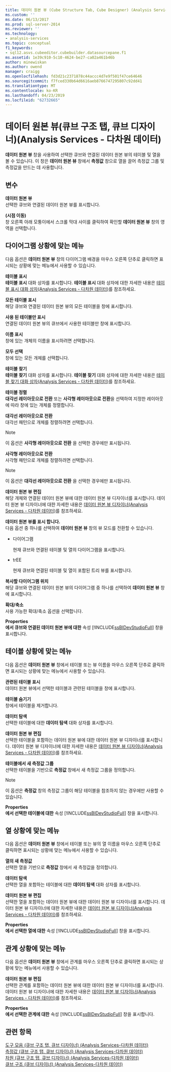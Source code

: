 ```yaml
---
title: 데이터 원본 뷰 (Cube Structure Tab, Cube Designer) (Analysis Services-다차원 데이터) | Microsoft Docs
ms.custom: ''
ms.date: 06/13/2017
ms.prod: sql-server-2014
ms.reviewer: ''
ms.technology:
- analysis-services
ms.topic: conceptual
f1_keywords:
- sql12.asvs.cubeeditor.cubebuilder.datasourcepane.f1
ms.assetid: 1e39c910-5c10-4624-be27-ca02a461b46b
author: minewiskan
ms.author: owend
manager: craigg
ms.openlocfilehash: fd3d21c2371878c44accc4d7e9f501f47ce64646
ms.sourcegitcommit: f7fced330b64d6616aeb8766747295807c92dd41
ms.translationtype: MT
ms.contentlocale: ko-KR
ms.lasthandoff: 04/23/2019
ms.locfileid: "62732665"
---
```

# <a name="data-source-view-cube-structure-tab-cube-designer-analysis-services---multidimensional-data"></a>데이터 원본 뷰(큐브 구조 탭, 큐브 디자이너)(Analysis Services - 다차원 데이터)
  **데이터 원본 뷰** 창을 사용하여 선택한 큐브와 연결된 데이터 원본 뷰의 테이블 및 열을 볼 수 있습니다. 이 창은 **데이터 원본 뷰** 창에서 **측정값** 창으로 열을 끌어 측정값 그룹 및 측정값을 만드는 데 사용합니다.  
  
## <a name="options"></a>변수  
 **데이터 원본 뷰**  
 선택한 큐브와 연결된 데이터 원본 뷰를 표시합니다.  
  
 **(시점 이동)**  
 창 오른쪽 아래 모퉁이에서 스크롤 막대 사이를 클릭하여 확인할 **데이터 원본 뷰** 창의 영역을 선택합니다.  
  
## <a name="diagram-context-menu"></a>다이어그램 상황에 맞는 메뉴  
 다음 옵션은 **데이터 원본 뷰** 창의 다이어그램 배경을 마우스 오른쪽 단추로 클릭하면 표시되는 상황에 맞는 메뉴에서 사용할 수 있습니다.  
  
 **테이블 표시**  
 **테이블 표시** 대화 상자를 표시합니다. **테이블 표시** 대화 상자에 대한 자세한 내용은 [테이블 표시 대화 상자&#40;Analysis Services - 다차원 데이터&#41;](show-table-dialog-box-analysis-services-multidimensional-data.md)를 참조하세요.  
  
 **모든 테이블 표시**  
 해당 큐브와 연결된 데이터 원본 뷰의 모든 테이블을 창에 표시합니다.  
  
 **사용 된 테이블만 표시**  
 연결된 데이터 원본 뷰의 큐브에서 사용한 테이블만 창에 표시합니다.  
  
 **이름 표시**  
 창에 있는 개체의 이름을 표시하려면 선택합니다.  
  
 **모두 선택**  
 창에 있는 모든 개체를 선택합니다.  
  
 **테이블 찾기**  
 **테이블 찾기** 대화 상자를 표시합니다. **테이블 찾기** 대화 상자에 대한 자세한 내용은 [테이블 찾기 대화 상자&#40;Analysis Services - 다차원 데이터&#41;](find-table-dialog-box-analysis-services-multidimensional-data.md)를 참조하세요.  
  
 **테이블 정렬**  
 **대각선 레이아웃으로 전환** 또는 **사각형 레이아웃으로 전환**을 선택하여 지정한 레이아웃에 따라 창에 있는 개체를 정렬합니다.  
  
 **대각선 레이아웃으로 전환**  
 대각선 패턴으로 개체를 정렬하려면 선택합니다.  
  
> [!NOTE]  
>  이 옵션은 **사각형 레이아웃으로 전환** 을 선택한 경우에만 표시됩니다.  
  
 **사각형 레이아웃으로 전환**  
 사각형 패턴으로 개체를 정렬하려면 선택합니다.  
  
> [!NOTE]  
>  이 옵션은 **대각선 레이아웃으로 전환** 을 선택한 경우에만 표시됩니다.  
  
 **데이터 원본 뷰 편집**  
 해당 개체와 연결된 데이터 원본 뷰에 대한 데이터 원본 뷰 디자이너를 표시합니다. 데이터 원본 뷰 디자이너에 대한 자세한 내용은 [데이터 원본 뷰 디자이너&#40;Analysis Services - 다차원 데이터&#41;](data-source-view-designer-analysis-services-multidimensional-data.md)를 참조하세요.  
  
 **데이터 원본 뷰를 표시 합니다.**  
 다음 옵션 중 하나를 선택하여 **데이터 원본 뷰** 창의 뷰 모드를 전환할 수 있습니다.  
  
-   다이어그램  
  
     현재 큐브와 연결된 테이블 및 열의 다이어그램을 표시합니다.  
  
-   trEE  
  
     현재 큐브와 연결된 테이블 및 열이 포함된 트리 뷰를 표시합니다.  
  
 **복사할 다이어그램 위치**  
 해당 큐브와 연결된 데이터 원본 뷰의 다이어그램 중 하나를 선택하여 **데이터 원본 뷰** 창에 표시합니다.  
  
 **확대/축소**  
 사용 가능한 확대/축소 옵션을 선택합니다.  
  
 **Properties**  
 **에서 큐브와 연결된 데이터 원본 뷰에 대한** 속성 [!INCLUDE[ssBIDevStudioFull](../includes/ssbidevstudiofull-md.md)] 창을 표시합니다.  
  
## <a name="table-context-menu"></a>테이블 상황에 맞는 메뉴  
 다음 옵션은 **데이터 원본 뷰** 창에서 테이블 또는 뷰 이름을 마우스 오른쪽 단추로 클릭하면 표시되는 상황에 맞는 메뉴에서 사용할 수 있습니다.  
  
 **관련된 테이블 표시**  
 데이터 원본 뷰에서 선택한 테이블과 관련된 테이블을 창에 표시합니다.  
  
 **테이블 숨기기**  
 창에서 테이블을 제거합니다.  
  
 **데이터 탐색**  
 선택한 테이블에 대한 **데이터 탐색** 대화 상자를 표시합니다.  
  
 **데이터 원본 뷰 편집**  
 선택한 테이블을 포함하는 데이터 원본 뷰에 대한 데이터 원본 뷰 디자이너를 표시합니다. 데이터 원본 뷰 디자이너에 대한 자세한 내용은 [데이터 원본 뷰 디자이너&#40;Analysis Services - 다차원 데이터&#41;](data-source-view-designer-analysis-services-multidimensional-data.md)를 참조하세요.  
  
 **테이블에서 새 측정값 그룹**  
 선택한 테이블을 기반으로 **측정값** 창에서 새 측정값 그룹을 정의합니다.  
  
> [!NOTE]  
>  이 옵션은 **측정값** 창의 측정값 그룹이 해당 테이블을 참조하지 않는 경우에만 사용할 수 있습니다.  
  
 **Properties**  
 **에서 선택한 테이블에 대한** 속성 [!INCLUDE[ssBIDevStudioFull](../includes/ssbidevstudiofull-md.md)] 창을 표시합니다.  
  
## <a name="column-context-menu"></a>열 상황에 맞는 메뉴  
 다음 옵션은 **데이터 원본 뷰** 창에서 테이블 또는 뷰의 열 이름을 마우스 오른쪽 단추로 클릭하면 표시되는 상황에 맞는 메뉴에서 사용할 수 있습니다.  
  
 **열의 새 측정값**  
 선택한 열을 기반으로 **측정값** 창에서 새 측정값을 정의합니다.  
  
 **데이터 탐색**  
 선택한 열을 포함하는 테이블에 대한 **데이터 탐색** 대화 상자를 표시합니다.  
  
 **데이터 원본 뷰 편집**  
 선택한 열을 포함하는 데이터 원본 뷰에 대한 데이터 원본 뷰 디자이너를 표시합니다. 데이터 원본 뷰 디자이너에 대한 자세한 내용은 [데이터 원본 뷰 디자이너&#40;Analysis Services - 다차원 데이터&#41;](data-source-view-designer-analysis-services-multidimensional-data.md)를 참조하세요.  
  
 **Properties**  
 **에서 선택한 열에 대한** 속성 [!INCLUDE[ssBIDevStudioFull](../includes/ssbidevstudiofull-md.md)] 창을 표시합니다.  
  
## <a name="relationship-context-menu"></a>관계 상황에 맞는 메뉴  
 다음 옵션은 **데이터 원본 뷰** 창에서 관계를 마우스 오른쪽 단추로 클릭하면 표시되는 상황에 맞는 메뉴에서 사용할 수 있습니다.  
  
 **데이터 원본 뷰 편집**  
 선택한 관계를 포함하는 데이터 원본 뷰에 대한 데이터 원본 뷰 디자이너를 표시합니다. 데이터 원본 뷰 디자이너에 대한 자세한 내용은 [데이터 원본 뷰 디자이너&#40;Analysis Services - 다차원 데이터&#41;](data-source-view-designer-analysis-services-multidimensional-data.md)를 참조하세요.  
  
 **Properties**  
 **에서 선택한 관계에 대한** 속성 [!INCLUDE[ssBIDevStudioFull](../includes/ssbidevstudiofull-md.md)] 창을 표시합니다.  
  
## <a name="see-also"></a>관련 항목  
 [도구 모음 &#40;큐브 구조 탭, 큐브 디자이너&#41; &#40;Analysis Services-다차원 데이터&#41;](toolbar-cube-structure-cube-designer-analysis-services-multidimensional-data.md)   
 [측정값 &#40;큐브 구조 탭, 큐브 디자이너&#41; &#40;Analysis Services-다차원 데이터&#41;](measures-cube-structure-cube-designer-analysis-services-multidimensional-data.md)   
 [차원 &#40;큐브 구조 탭, 큐브 디자이너&#41; &#40;Analysis Services-다차원 데이터&#41;](dimensions-cube-structure-cube-designer-analysis-services-multidimensional-data.md)   
 [큐브 구조 &#40;큐브 디자이너&#41; &#40;Analysis Services-다차원 데이터&#41;](cube-structure-cube-designer-analysis-services-multidimensional-data.md)  
  
  
